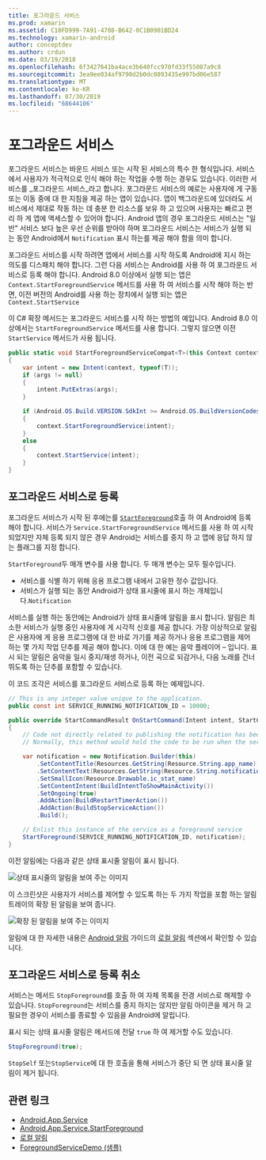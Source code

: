 ```yaml
---
title: 포그라운드 서비스
ms.prod: xamarin
ms.assetid: C10FD999-7A91-4708-B642-0C1B0901BD24
ms.technology: xamarin-android
author: conceptdev
ms.author: crdun
ms.date: 03/19/2018
ms.openlocfilehash: 6f3427641ba4ace3b640fcc970fd33f55087a9c8
ms.sourcegitcommit: 3ea9ee034af9790d2b0dc0893435e997bd06e587
ms.translationtype: MT
ms.contentlocale: ko-KR
ms.lasthandoff: 07/30/2019
ms.locfileid: "68644106"
---
```

# <a name="foreground-services"></a>포그라운드 서비스

포그라운드 서비스는 바운드 서비스 또는 시작 된 서비스의 특수 한 형식입니다. 서비스에서 사용자가 적극적으로 인식 해야 하는 작업을 수행 하는 경우도 있습니다. 이러한 서비스를 _포그라운드 서비스_라고 합니다. 포그라운드 서비스의 예로는 사용자에 게 구동 또는 이동 중에 대 한 지침을 제공 하는 앱이 있습니다. 앱이 백그라운드에 있더라도 서비스에서 제대로 작동 하는 데 충분 한 리소스를 보유 하 고 있으며 사용자는 빠르고 편리 하 게 앱에 액세스할 수 있어야 합니다. Android 앱의 경우 포그라운드 서비스는 "일반" 서비스 보다 높은 우선 순위를 받아야 하며 포그라운드 서비스는 서비스가 실행 되는 동안 Android에서 `Notification` 표시 하는를 제공 해야 함을 의미 합니다.

포그라운드 서비스를 시작 하려면 앱에서 서비스를 시작 하도록 Android에 지시 하는 의도를 디스패치 해야 합니다. 그런 다음 서비스는 Android를 사용 하 여 포그라운드 서비스로 등록 해야 합니다. Android 8.0 이상에서 실행 되는 앱은 `Context.StartForegroundService` 메서드를 사용 하 여 서비스를 시작 해야 하는 반면, 이전 버전의 Android를 사용 하는 장치에서 실행 되는 앱은`Context.StartService`

이 C# 확장 메서드는 포그라운드 서비스를 시작 하는 방법의 예입니다. Android 8.0 이상에서는 `StartForegroundService` 메서드를 사용 합니다. 그렇지 않으면 이전 `StartService` 메서드가 사용 됩니다.

```csharp
public static void StartForegroundServiceCompat<T>(this Context context, Bundle args = null) where T : Service
{
    var intent = new Intent(context, typeof(T));
    if (args != null) 
    {
        intent.PutExtras(args);
    }

    if (Android.OS.Build.VERSION.SdkInt >= Android.OS.BuildVersionCodes.O)
    {
        context.StartForegroundService(intent);
    }
    else
    {
        context.StartService(intent);
    }
}
```

## <a name="registering-as-a-foreground-service"></a>포그라운드 서비스로 등록

포그라운드 서비스가 시작 된 후에는를 [`StartForeground`](xref:Android.App.Service.StartForeground*)호출 하 여 Android에 등록 해야 합니다. 서비스가 `Service.StartForegroundService` 메서드를 사용 하 여 시작 되었지만 자체 등록 되지 않은 경우 Android는 서비스를 중지 하 고 앱에 응답 하지 않는 플래그를 지정 합니다.

`StartForeground`두 매개 변수를 사용 합니다. 두 매개 변수는 모두 필수입니다.

- 서비스를 식별 하기 위해 응용 프로그램 내에서 고유한 정수 값입니다.
- 서비스가 실행 되는 동안 Android가 상태 표시줄에 표시 하는 개체입니다.`Notification`

서비스를 실행 하는 동안에는 Android가 상태 표시줄에 알림을 표시 합니다. 알림은 최소한 서비스가 실행 중인 사용자에 게 시각적 신호를 제공 합니다. 가장 이상적으로 알림은 사용자에 게 응용 프로그램에 대 한 바로 가기를 제공 하거나 응용 프로그램을 제어 하는 몇 가지 작업 단추를 제공 해야 합니다. 이에 대 한 예는 음악 플레이어 &ndash; 입니다. 표시 되는 알림은 음악을 일시 중지/재생 하거나, 이전 곡으로 되감거나, 다음 노래를 건너뛰도록 하는 단추를 포함할 수 있습니다. 

이 코드 조각은 서비스를 포그라운드 서비스로 등록 하는 예제입니다.   

```csharp
// This is any integer value unique to the application.
public const int SERVICE_RUNNING_NOTIFICATION_ID = 10000;

public override StartCommandResult OnStartCommand(Intent intent, StartCommandFlags flags, int startId)
{
    // Code not directly related to publishing the notification has been omitted for clarity.
    // Normally, this method would hold the code to be run when the service is started.

    var notification = new Notification.Builder(this)
        .SetContentTitle(Resources.GetString(Resource.String.app_name))
        .SetContentText(Resources.GetString(Resource.String.notification_text))
        .SetSmallIcon(Resource.Drawable.ic_stat_name)
        .SetContentIntent(BuildIntentToShowMainActivity())
        .SetOngoing(true)
        .AddAction(BuildRestartTimerAction())
        .AddAction(BuildStopServiceAction())
        .Build();

    // Enlist this instance of the service as a foreground service
    StartForeground(SERVICE_RUNNING_NOTIFICATION_ID, notification);
}
```

이전 알림에는 다음과 같은 상태 표시줄 알림이 표시 됩니다.

![상태 표시줄의 알림을 보여 주는 이미지](foreground-services-images/foreground-services-01.png "상태 표시줄의 알림을 보여 주는 이미지")

이 스크린샷은 사용자가 서비스를 제어할 수 있도록 하는 두 가지 작업을 포함 하는 알림 트레이의 확장 된 알림을 보여 줍니다.

![확장 된 알림을 보여 주는 이미지](foreground-services-images/foreground-services-02.png "확장 된 알림을 표시 하는 이미지입니다.")

알림에 대 한 자세한 내용은 [Android 알림](~/android/app-fundamentals/notifications/index.md) 가이드의 [로컬 알림](~/android/app-fundamentals/notifications/local-notifications.md) 섹션에서 확인할 수 있습니다.

## <a name="unregistering-as-a-foreground-service"></a>포그라운드 서비스로 등록 취소

서비스는 메서드 `StopForeground`를 호출 하 여 자체 목록을 전경 서비스로 해제할 수 있습니다. `StopForeground`는 서비스를 중지 하지는 않지만 알림 아이콘을 제거 하 고 필요한 경우이 서비스를 종료할 수 있음을 Android에 알립니다.

표시 되는 상태 표시줄 알림은 메서드에 전달 `true` 하 여 제거할 수도 있습니다. 

```csharp
StopForeground(true);
```

`StopSelf` 또는`StopService`에 대 한 호출을 통해 서비스가 중단 되 면 상태 표시줄 알림이 제거 됩니다.

## <a name="related-links"></a>관련 링크

- [Android.App.Service](xref:Android.App.Service)
- [Android.App.Service.StartForeground](xref:Android.App.Service.StartForeground*)
- [로컬 알림](~/android/app-fundamentals/notifications/local-notifications.md)
- [ForegroundServiceDemo (샘플)](https://docs.microsoft.com/samples/xamarin/monodroid-samples/applicationfundamentals-servicesamples-foregroundservicedemo)
